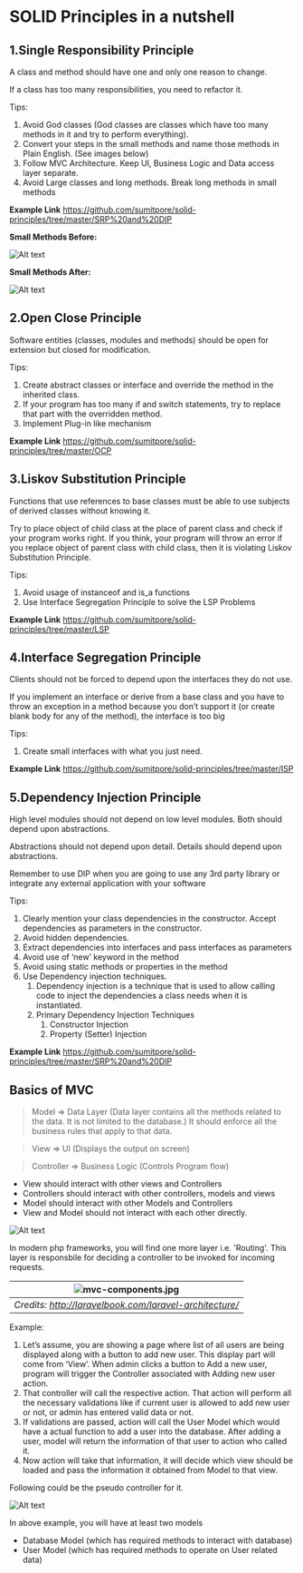 SOLID Principles in a nutshell
===================
1.Single Responsibility Principle
-------------

A class and method should have one and only one reason to change.

If a class has too many responsibilities, you need to refactor it.

Tips:
1. Avoid God classes (God classes are classes which have too many methods in it and try to perform everything).
2. Convert your steps in the small methods and name those methods in Plain English. (See images below)
3. Follow MVC Architecture. Keep UI, Business Logic and Data access layer separate.
4. Avoid Large classes and long methods. Break long methods in small methods

**Example Link**
<https://github.com/sumitpore/solid-principles/tree/master/SRP%20and%20DIP>

**Small Methods Before:**

![Alt text](/images/sip-before.png?raw=true "Small Methods Before")

**Small Methods After:**

![Alt text](/images/sip-after.png?raw=true "Small Methods After")

2.Open Close Principle
-------------

Software entities (classes, modules and methods) should be open for extension but closed for modification.

Tips:
1. Create abstract classes or interface and override the method in the inherited class.
2. If your program has too many if and switch statements, try to replace that part with the overridden method.
3. Implement Plug-in like mechanism

**Example Link**
<https://github.com/sumitpore/solid-principles/tree/master/OCP>

3.Liskov Substitution Principle
-------------

Functions that use references to base classes must be able to use subjects of derived classes without knowing it.

Try to place object of child class at the place of parent class and check if your program works right. If you think, your program will throw an error if you replace object of parent class with child class, then it is violating Liskov Substitution Principle.

Tips:
1. Avoid usage of instanceof and is_a functions
2. Use Interface Segregation Principle to solve the LSP Problems

**Example Link**
<https://github.com/sumitpore/solid-principles/tree/master/LSP>

4.Interface Segregation Principle
-------------

Clients should not be forced to depend upon the interfaces they do not use.

If you implement an interface or derive from a base class and you have to throw an exception in a method  because you don’t support it (or create blank body for any of the method), the interface is too big

Tips:
1. Create small interfaces with what you just need.

**Example Link**
<https://github.com/sumitpore/solid-principles/tree/master/ISP>

5.Dependency Injection Principle
-------------

High level modules should not depend on low level modules. Both should depend upon abstractions.

Abstractions should not depend upon detail. Details should depend upon abstractions.

Remember to use DIP when you are going to use any 3rd party library or integrate any external application with your software

Tips:
1. Clearly mention your class dependencies in the constructor. Accept dependencies as parameters in the constructor.
2. Avoid hidden dependencies.
3. Extract dependencies into interfaces and pass interfaces as parameters
4. Avoid use of ‘new’ keyword in the method
5. Avoid using static methods or properties in the method
6. Use Dependency injection techniques.
    1. Dependency injection is a technique that is used to allow calling code to inject the dependencies a class needs when it is instantiated.
    2. Primary Dependency Injection Techniques
        1. Constructor Injection
        2. Property (Setter) Injection

**Example Link**
<https://github.com/sumitpore/solid-principles/tree/master/SRP%20and%20DIP>

Basics of MVC
-------------

> Model => Data Layer (Data layer contains all the methods related to the data. It is not limited to the database.) It should enforce all the business rules that apply to that data.

> View => UI (Displays the output on screen)

> Controller => Business Logic (Controls Program flow)

* View should interact with other views and Controllers
* Controllers should interact with other controllers, models and views
* Model should interact with other Models and Controllers
* View and Model should not interact with each other directly.

![Alt text](/images/mvc.png?raw=true)

In modern php frameworks, you will find one more layer i.e. 'Routing'. This layer is responsbile for deciding a controller to be invoked for incoming requests.

| ![mvc-components.jpg](http://laravelbook.com/images/laravel-architecture/laravel-mvc-components.png) |
|:--:|
| *Credits: http://laravelbook.com/laravel-architecture/* |

Example:
1. Let’s assume, you are showing a page where list of all users are being displayed along with a button to add new user. This display part will come from ‘View’. When admin clicks a button to Add a new user, program will trigger the Controller associated with Adding new user action.
2. That controller will call the respective action. That action will perform all the necessary validations like if current user is allowed to add new user or not, or admin has entered valid data or not.
3. If validations are passed, action will call the User Model which would have a actual function to add a user into the database. After adding a user, model will return the information of that user to action who called it.
4. Now action will take that information, it will decide which view should be loaded and pass the information it obtained from Model to that view.

Following could be the pseudo controller for it.

![Alt text](/images/psuedo-controller.png?raw=true)

In above example, you will have at least two models
* Database Model (which has required methods to interact with database)
* User Model (which has required methods to operate on User related data)
